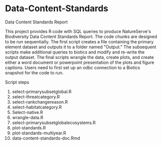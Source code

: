 # Data-Content-Standards
Data Content Standards Report

This project provides R code with SQL queries to produce NatureServe's Biodiversity Data Content Standards Report. The code chunks are designed to be run sequentially. The first script creates a file containing the primary element dataset and outputs it to a folder named "Output." The subsequent scripts make additional queries to biotics and modify and re-write the output dataset. The final scripts wrangle the data, create plots, and create either a word document or powerpoint presentation of the plots and figure captions. Users need to first set up an odbc connection to a Biotics snapshot for the code to run.

Script steps
1. select-primarysubsetglobal.R
2. select-threatcategory.R
3. select-rankchangereason.R
4. select-habitatcategory.R
5. Select-native.R
6. wrangle-data.R
7. select-primarysubsetglobalecosystems.R
8. plot-standards.R
9. plot-standards-multiyear.R
10. data-content-standards-doc.Rmd
